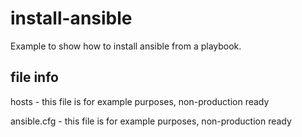 # install-ansible
Example to show how to install ansible from a playbook.

## file info
hosts - this file is for example purposes, non-production ready

ansible.cfg - this file is for example purposes, non-production ready
